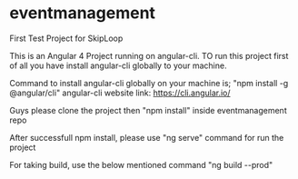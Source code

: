 # eventmanagement
First Test Project for SkipLoop

This is an Angular 4 Project running on angular-cli. TO run this project first of all you have install angular-cli globally to your machine.

Command to install angular-cli globally on your machine is;
"npm install -g @angular/cli"
angular-cli website link: https://cli.angular.io/

Guys please clone the project then "npm install" inside eventmanagement repo

After successfull npm install, please use "ng serve" command for run the project

For taking build, use the below mentioned command 
"ng build --prod"
